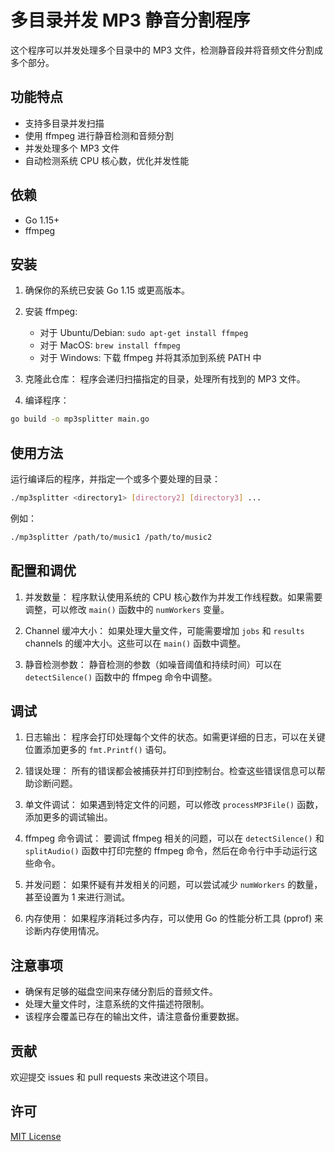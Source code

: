 # 多目录并发 MP3 静音分割程序

这个程序可以并发处理多个目录中的 MP3 文件，检测静音段并将音频文件分割成多个部分。

## 功能特点

- 支持多目录并发扫描
- 使用 ffmpeg 进行静音检测和音频分割
- 并发处理多个 MP3 文件
- 自动检测系统 CPU 核心数，优化并发性能

## 依赖

- Go 1.15+
- ffmpeg

## 安装

1. 确保你的系统已安装 Go 1.15 或更高版本。
2. 安装 ffmpeg:

   - 对于 Ubuntu/Debian: `sudo apt-get install ffmpeg`
   - 对于 MacOS: `brew install ffmpeg`
   - 对于 Windows: 下载 ffmpeg 并将其添加到系统 PATH 中

3. 克隆此仓库：
   程序会递归扫描指定的目录，处理所有找到的 MP3 文件。

4. 编译程序：

```bash
go build -o mp3splitter main.go
```

## 使用方法

运行编译后的程序，并指定一个或多个要处理的目录：

```bash
./mp3splitter <directory1> [directory2] [directory3] ...
```

例如：

```bash
./mp3splitter /path/to/music1 /path/to/music2
```

## 配置和调优

1. 并发数量：
   程序默认使用系统的 CPU 核心数作为并发工作线程数。如果需要调整，可以修改 `main()` 函数中的 `numWorkers` 变量。

2. Channel 缓冲大小：
   如果处理大量文件，可能需要增加 `jobs` 和 `results` channels 的缓冲大小。这些可以在 `main()` 函数中调整。

3. 静音检测参数：
   静音检测的参数（如噪音阈值和持续时间）可以在 `detectSilence()` 函数中的 ffmpeg 命令中调整。

## 调试

1. 日志输出：
   程序会打印处理每个文件的状态。如需更详细的日志，可以在关键位置添加更多的 `fmt.Printf()` 语句。

2. 错误处理：
   所有的错误都会被捕获并打印到控制台。检查这些错误信息可以帮助诊断问题。

3. 单文件调试：
   如果遇到特定文件的问题，可以修改 `processMP3File()` 函数，添加更多的调试输出。

4. ffmpeg 命令调试：
   要调试 ffmpeg 相关的问题，可以在 `detectSilence()` 和 `splitAudio()` 函数中打印完整的 ffmpeg 命令，然后在命令行中手动运行这些命令。

5. 并发问题：
   如果怀疑有并发相关的问题，可以尝试减少 `numWorkers` 的数量，甚至设置为 1 来进行测试。

6. 内存使用：
   如果程序消耗过多内存，可以使用 Go 的性能分析工具 (pprof) 来诊断内存使用情况。

## 注意事项

- 确保有足够的磁盘空间来存储分割后的音频文件。
- 处理大量文件时，注意系统的文件描述符限制。
- 该程序会覆盖已存在的输出文件，请注意备份重要数据。

## 贡献

欢迎提交 issues 和 pull requests 来改进这个项目。

## 许可

[MIT License](LICENSE)
